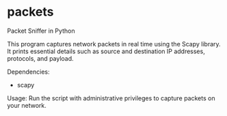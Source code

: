 # packets
Packet Sniffer in Python

This program captures network packets in real time using the Scapy library.
It prints essential details such as source and destination IP addresses,
protocols, and payload.

Dependencies:
- scapy

Usage:
Run the script with administrative privileges to capture packets on your network.
